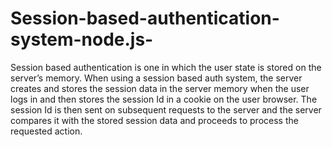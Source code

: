 # Session-based-authentication-system-node.js-


Session based authentication is one in which the user state is stored on the server’s memory. When using a session based auth system, the server creates and stores the session data in the server memory when the user logs in and then stores the session Id in a cookie on the user browser.
The session Id is then sent on subsequent requests to the server and the server compares it with the stored session data and proceeds to process the requested action.
